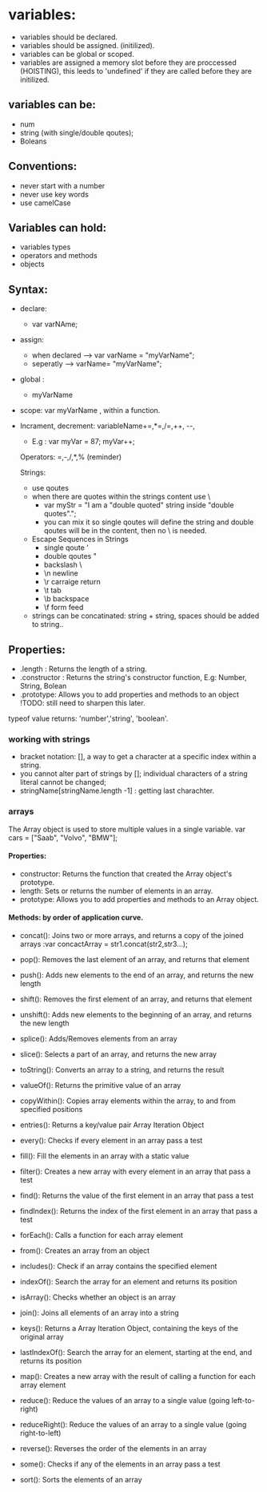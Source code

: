 # variables: 
- variables should be declared.
- variables should be assigned. (initilized).
- variables can be global or scoped.
- variables are assigned a memory slot before they are proccessed (HOISTING), this leeds to 'undefined' if they are called before they are initilized.

## variables can be:
- num
- string (with single/double qoutes);
- Boleans

## Conventions:
- never start with a number
- never use key words
- use camelCase

## Variables can hold:
- variables types
- operators and methods
- objects

## Syntax: 
- declare:
  - var varNAme;
- assign:
  - when declared --> var varName = "myVarName";
  - seperatly -->
    varName= "myVarName"; 
- global : 
  - myVarName
- scope: var myVarName , within a function.
- Incrament, decrement: variableName+=,*=,/=,++, --,
  - E.g : 
  var myVar = 87;
  myVar++;
  
  Operators: 
  =,-,/,*,% (reminder)
  
  Strings: 
  - use qoutes
  - when there are quotes within the strings content use \
    - var myStr = "I am a \"double quoted\" string inside \"double quotes\".";
    - you can mix it so single qoutes will define the string and double qoutes will be in the content, then no \ is needed.
  - Escape Sequences in Strings
    - single qoute \'
    - double qoutes \"
    - backslash \\ 
    - \n newline
    - \r carraige return
    - \t tab
    - \b backspace
    - \f form feed
  - strings can be concatinated: string + string, spaces should be added to string..    

## Properties:  
- .length : Returns the length of a string.
- .constructor : Returns the string's constructor function, E.g: Number, String, Bolean
- .prototype: Allows you to add properties and methods to an object !TODO: still need to sharpen this later.


typeof value returns: 'number','string', 'boolean'.

### working with strings
- bracket notation: [], a way to get a character at a specific index within a string.
- you cannot alter part of strings by []; individual characters of a string literal cannot be changed;
- stringName[stringName.length -1] : getting last charachter.
### arrays
The Array object is used to store multiple values in a single variable.
var cars = ["Saab", "Volvo", "BMW"];

#### Properties:
- constructor: Returns the function that created the Array object's prototype.
- length: Sets or returns the number of elements in an array.
- prototype: Allows you to add properties and methods to an Array object.

#### Methods: by order of application curve.
- concat(): Joins two or more arrays, and returns a copy of the joined arrays :var concactArray = str1.concat(str2,str3...);

- pop(): Removes the last element of an array, and returns that element
- push(): Adds new elements to the end of an array, and returns the new length
- shift(): Removes the first element of an array, and returns that element
- unshift(): Adds new elements to the beginning of an array, and returns the new length
- splice(): Adds/Removes elements from an array

- slice(): Selects a part of an array, and returns the new array
- toString(): Converts an array to a string, and returns the result
- valueOf(): Returns the primitive value of an array

- copyWithin(): Copies array elements within the array, to and from specified positions
- entries(): Returns a key/value pair Array Iteration Object
- every(): Checks if every element in an array pass a test
- fill(): Fill the elements in an array with a static value
- filter(): Creates a new array with every element in an array that pass a test
- find(): Returns the value of the first element in an array that pass a test
- findIndex(): Returns the index of the first element in an array that pass a test
- forEach(): Calls a function for each array element
- from(): Creates an array from an object
- includes(): Check if an array contains the specified element
- indexOf(): Search the array for an element and returns its position
- isArray(): Checks whether an object is an array
- join(): Joins all elements of an array into a string
- keys(): Returns a Array Iteration Object, containing the keys of the original array
- lastIndexOf(): Search the array for an element, starting at the end, and returns its position
- map(): Creates a new array with the result of calling a function for each array element
- reduce(): Reduce the values of an array to a single value (going left-to-right)
- reduceRight(): Reduce the values of an array to a single value (going right-to-left)
- reverse(): Reverses the order of the elements in an array
- some(): Checks if any of the elements in an array pass a test
- sort(): Sorts the elements of an array
